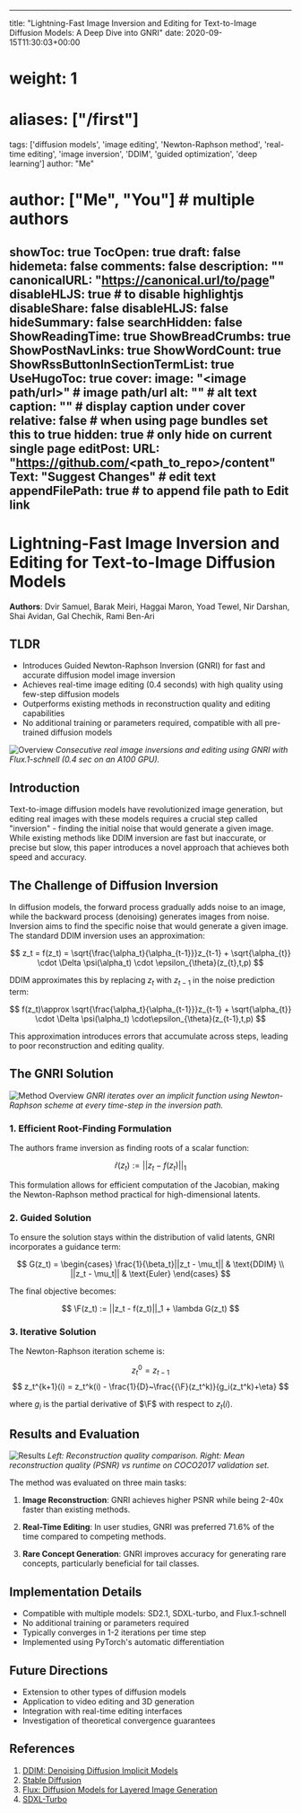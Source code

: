 
---
title: "Lightning-Fast Image Inversion and Editing for Text-to-Image Diffusion Models: A Deep Dive into GNRI"
date: 2020-09-15T11:30:03+00:00
# weight: 1
# aliases: ["/first"]
tags: ['diffusion models', 'image editing', 'Newton-Raphson method', 'real-time editing', 'image inversion', 'DDIM', 'guided optimization', 'deep learning']
author: "Me"
# author: ["Me", "You"] # multiple authors
showToc: true
TocOpen: true
draft: false
hidemeta: false
comments: false
description: ""
canonicalURL: "https://canonical.url/to/page"
disableHLJS: true # to disable highlightjs
disableShare: false
disableHLJS: false
hideSummary: false
searchHidden: false
ShowReadingTime: true
ShowBreadCrumbs: true
ShowPostNavLinks: true
ShowWordCount: true
ShowRssButtonInSectionTermList: true
UseHugoToc: true
cover:
    image: "<image path/url>" # image path/url
    alt: "<alt text>" # alt text
    caption: "<text>" # display caption under cover
    relative: false # when using page bundles set this to true
    hidden: true # only hide on current single page
editPost:
    URL: "https://github.com/<path_to_repo>/content"
    Text: "Suggest Changes" # edit text
    appendFilePath: true # to append file path to Edit link
---


# Lightning-Fast Image Inversion and Editing for Text-to-Image Diffusion Models

**Authors**: Dvir Samuel, Barak Meiri, Haggai Maron, Yoad Tewel, Nir Darshan, Shai Avidan, Gal Chechik, Rami Ben-Ari

## TLDR
- Introduces Guided Newton-Raphson Inversion (GNRI) for fast and accurate diffusion model image inversion
- Achieves real-time image editing (0.4 seconds) with high quality using few-step diffusion models
- Outperforms existing methods in reconstruction quality and editing capabilities
- No additional training or parameters required, compatible with all pre-trained diffusion models

![Overview](0_arxiv_fig1.png)
*Consecutive real image inversions and editing using GNRI with Flux.1-schnell (0.4 sec on an A100 GPU).*

## Introduction

Text-to-image diffusion models have revolutionized image generation, but editing real images with these models requires a crucial step called "inversion" - finding the initial noise that would generate a given image. While existing methods like DDIM inversion are fast but inaccurate, or precise but slow, this paper introduces a novel approach that achieves both speed and accuracy.

## The Challenge of Diffusion Inversion

In diffusion models, the forward process gradually adds noise to an image, while the backward process (denoising) generates images from noise. Inversion aims to find the specific noise that would generate a given image. The standard DDIM inversion uses an approximation:

$$ z_t = f(z_t) = \sqrt{\frac{\alpha_t}{\alpha_{t-1}}}z_{t-1} + \sqrt{\alpha_{t}} \cdot \Delta \psi(\alpha_t) \cdot \epsilon_{\theta}(z_{t},t,p) $$

DDIM approximates this by replacing $z_t$ with $z_{t-1}$ in the noise prediction term:

$$ f(z_t)\approx \sqrt{\frac{\alpha_t}{\alpha_{t-1}}}z_{t-1} + \sqrt{\alpha_{t}} \cdot \Delta \psi(\alpha_t) \cdot\epsilon_{\theta}(z_{t-1},t,p) $$

This approximation introduces errors that accumulate across steps, leading to poor reconstruction and editing quality.

## The GNRI Solution

![Method Overview](1_method.png)
*GNRI iterates over an implicit function using Newton-Raphson scheme at every time-step in the inversion path.*

### 1. Efficient Root-Finding Formulation

The authors frame inversion as finding roots of a scalar function:

$$ \hat{r}(z_t) := ||z_t - f(z_t)||_1 $$

This formulation allows for efficient computation of the Jacobian, making the Newton-Raphson method practical for high-dimensional latents.

### 2. Guided Solution

To ensure the solution stays within the distribution of valid latents, GNRI incorporates a guidance term:

$$ G(z_t) = \begin{cases}
   \frac{1}{\beta_t}||z_t - \mu_t||  & \text{DDIM} \\
    ||z_t - \mu_t|| & \text{Euler}
\end{cases} $$

The final objective becomes:

$$ \F(z_t) := ||z_t - f(z_t)||_1  + \lambda G(z_t) $$

### 3. Iterative Solution

The Newton-Raphson iteration scheme is:

$$ z_t^0 = z_{t-1} $$
$$ z_t^{k+1}(i) = z_t^k(i) - \frac{1}{D}~\frac{{\F}(z_t^k)}{g_i(z_t^k)+\eta} $$

where $g_i$ is the partial derivative of $\F$ with respect to $z_t(i)$.

## Results and Evaluation

![Results](2_inversion_qual.png)
*Left: Reconstruction quality comparison. Right: Mean reconstruction quality (PSNR) vs runtime on COCO2017 validation set.*

The method was evaluated on three main tasks:

1. **Image Reconstruction**: GNRI achieves higher PSNR while being 2-40x faster than existing methods.

2. **Real-Time Editing**: In user studies, GNRI was preferred 71.6% of the time compared to competing methods.

3. **Rare Concept Generation**: GNRI improves accuracy for generating rare concepts, particularly beneficial for tail classes.

## Implementation Details

- Compatible with multiple models: SD2.1, SDXL-turbo, and Flux.1-schnell
- No additional training or parameters required
- Typically converges in 1-2 iterations per time step
- Implemented using PyTorch's automatic differentiation

## Future Directions

- Extension to other types of diffusion models
- Application to video editing and 3D generation
- Integration with real-time editing interfaces
- Investigation of theoretical convergence guarantees

## References

1. [DDIM: Denoising Diffusion Implicit Models](https://arxiv.org/abs/2010.02502)
2. [Stable Diffusion](https://arxiv.org/abs/2112.10752)
3. [Flux: Diffusion Models for Layered Image Generation](https://github.com/black-forest-labs/flux)
4. [SDXL-Turbo](https://arxiv.org/abs/2305.11487)

